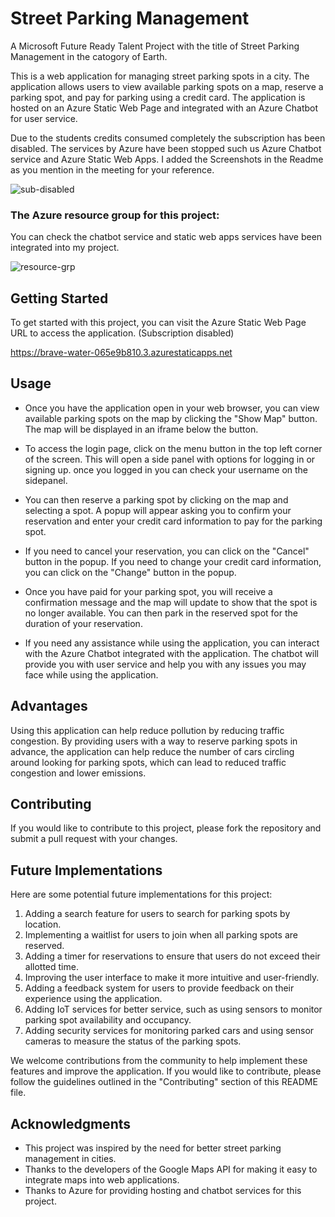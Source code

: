 
# Street Parking Management

A Microsoft Future Ready Talent Project with the title of Street Parking Management in the catogory of Earth.

This is a web application for managing street parking spots in a city. The application allows users to view available parking spots on a map, reserve a parking spot, and pay for parking using a credit card. The application is hosted on an Azure Static Web Page and integrated with an Azure Chatbot for user service. 

Due to the students credits consumed completely the subscription has been disabled. The services by Azure have been stopped such us Azure Chatbot service and Azure Static Web Apps. I added the Screenshots in the Readme as you mention in the meeting for your reference.

![sub-disabled](https://github.com/kishore-2/StreetParkingManagement/assets/67355905/1b549790-654f-443e-927f-0ddebffa0dee)

### The Azure resource group for this project:

You can check the chatbot service and static web apps services have been integrated into my project.

![resource-grp](https://github.com/kishore-2/StreetParkingManagement/assets/67355905/ebd61ada-914a-416d-8bfe-54595e14f19a)


## Getting Started

To get started with this project, you can visit the Azure Static Web Page URL to access the application. (Subscription disabled)

https://brave-water-065e9b810.3.azurestaticapps.net


## Usage

- Once you have the application open in your web browser, you can view available parking spots on the map by clicking the "Show Map" button. The map will be displayed in an iframe below the button.

- To access the login page, click on the menu button in the top left corner of the screen. This will open a side panel with options for logging in or signing up. once you logged in you can check your username on the sidepanel.

- You can then reserve a parking spot by clicking on the map and selecting a spot. A popup will appear asking you to confirm your reservation and enter your credit card information to pay for the parking spot.

- If you need to cancel your reservation, you can click on the "Cancel" button in the popup. If you need to change your credit card information, you can click on the "Change" button in the popup.

- Once you have paid for your parking spot, you will receive a confirmation message and the map will update to show that the spot is no longer available. You can then park in the reserved spot for the duration of your reservation.

- If you need any assistance while using the application, you can interact with the Azure Chatbot integrated with the application. The chatbot will provide you with user service and help you with any issues you may face while using the application.

## Advantages

Using this application can help reduce pollution by reducing traffic congestion. By providing users with a way to reserve parking spots in advance, the application can help reduce the number of cars circling around looking for parking spots, which can lead to reduced traffic congestion and lower emissions.

## Contributing

If you would like to contribute to this project, please fork the repository and submit a pull request with your changes.

## Future Implementations

Here are some potential future implementations for this project:

1. Adding a search feature for users to search for parking spots by location.
2. Implementing a waitlist for users to join when all parking spots are reserved.
3. Adding a timer for reservations to ensure that users do not exceed their allotted time.
4. Improving the user interface to make it more intuitive and user-friendly.
5. Adding a feedback system for users to provide feedback on their experience using the application.
6. Adding IoT services for better service, such as using sensors to monitor parking spot availability and occupancy.
7. Adding security services for monitoring parked cars and using sensor cameras to measure the status of the parking spots.

We welcome contributions from the community to help implement these features and improve the application. If you would like to contribute, please follow the guidelines outlined in the "Contributing" section of this README file.

## Acknowledgments

- This project was inspired by the need for better street parking management in cities.
- Thanks to the developers of the Google Maps API for making it easy to integrate maps into web applications.
- Thanks to Azure for providing hosting and chatbot services for this project.

